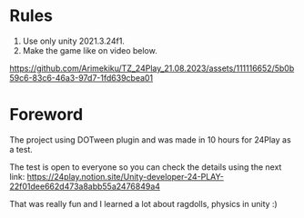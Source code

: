 # Rules
1. Use only unity 2021.3.24f1.
2. Make the game like on video below.

https://github.com/Arimekiku/TZ_24Play_21.08.2023/assets/111116652/5b0b59c6-83c6-46a3-97d7-1fd639cbea01

# Foreword
The project using DOTween plugin and was made in 10 hours for 24Play as a test.

The test is open to everyone so you can check the details using the next link: 
https://24play.notion.site/Unity-developer-24-PLAY-22f01dee662d473a8abb55a2476849a4

That was really fun and I learned a lot about ragdolls, physics in unity :)
